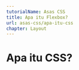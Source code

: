 ```yaml
---
tutorialName: Asas CSS
title: Apa itu Flexbox?
url: asas-css/apa-itu-css
chapter: Layout
---
```


# Apa itu CSS?